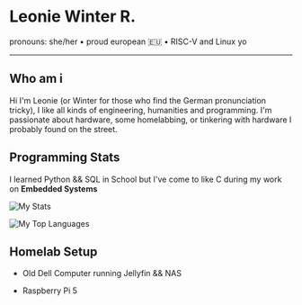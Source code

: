 # Leonie Winter R.

pronouns: she/her • proud european 🇪🇺 • RISC-V and Linux yo

---

## Who am i
Hi I'm Leonie (or Winter for those who find the German pronunciation tricky), I like all kinds of engineering, humanities and programming. I'm passionate about hardware, some homelabbing, or tinkering with hardware I probably found on the street.

## Programming Stats

I learned Python && SQL in School but I've come to like C during my work on **Embedded Systems**

![My Stats](https://github-readme-stats.vercel.app/api?username=leonie-winter&theme=highcontrast&show_icons=true&hide_border=true&count_private=true)

![My Top Languages](https://github-readme-stats.vercel.app/api/top-langs/?username=leonie-winter&theme=highcontrast&show_icons=true&hide_border=true&layout=compact)


## Homelab Setup 

- Old Dell Computer running Jellyfin && NAS
  
- Raspberry Pi 5 
  


